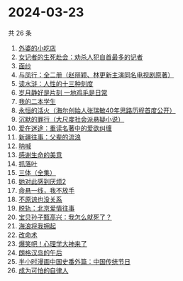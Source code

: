 # 2024-03-23

共 26 条

<!-- BEGIN WEREAD -->
<!-- 最后更新时间 2024-03-23 21:00:58 +0800 -->
1. [外婆的小吃店](https://weread.qq.com/web/bookDetail/d7032720813ab89dag0115ab)
1. [女记者的生死赴会：劝杀人犯自首最多的记者](https://weread.qq.com/web/bookDetail/56c328f0813ab8a10g018d12)
1. [面纱](https://weread.qq.com/web/bookDetail/d03325e0813ab6ba6g0127e2)
1. [与凤行：全二册（赵丽颖、林更新主演同名电视剧原著）](https://weread.qq.com/web/bookDetail/8a1327b055401a8a15ae90c)
1. [读水浒：人性的十三种刻度](https://weread.qq.com/web/bookDetail/9f432800728dd5a09f4d4f3)
1. [岁月静好是片刻 一地鸡毛是日常](https://weread.qq.com/web/bookDetail/65532e50813ab8a1eg018365)
1. [我的二本学生](https://weread.qq.com/web/bookDetail/776329f07210329d776d8b0)
1. [永恒的活火（海尔创始人张瑞敏40年思路历程首度公开）](https://weread.qq.com/web/bookDetail/74632470813ab85bag01018b)
1. [沉默的罪行（大尺度社会派悬疑小说）](https://weread.qq.com/web/bookDetail/5c332520813ab8976g01672f)
1. [爱在迷途：重读名著中的爱欲纠缠](https://weread.qq.com/web/bookDetail/e1432a90813ab8a2eg01816f)
1. [新疆往事：父辈的流浪](https://weread.qq.com/web/bookDetail/2e032b90813ab8a15g019fc9)
1. [呐喊](https://weread.qq.com/web/bookDetail/a7a32ed0726a21efa7a6a3b)
1. [感谢生命的美意](https://weread.qq.com/web/bookDetail/58c32d30813ab89efg014462)
1. [抓落叶](https://weread.qq.com/web/bookDetail/4ea320a07213d2ba4ead552)
1. [三体（全集）](https://weread.qq.com/web/bookDetail/ce032b305a9bc1ce0b0dd2a)
1. [她对此感到厌烦2](https://weread.qq.com/web/bookDetail/c7732910813ab89d4g0178fc)
1. [命悬一线，我不放手](https://weread.qq.com/web/bookDetail/0fa32270813ab89dbg011d04)
1. [不原谅也没关系](https://weread.qq.com/web/bookDetail/5a832b90813ab78dag016aaa)
1. [脱轨：北京爱情往事](https://weread.qq.com/web/bookDetail/e43329a0813ab89d6g014c1f)
1. [宝贝孙子甄高兴：我怎么就死了？](https://weread.qq.com/web/bookDetail/1a932540813ab8a05g014d64)
1. [海浪将我拥起](https://weread.qq.com/web/bookDetail/a0b32820813ab8406g017c9c)
1. [改命术](https://weread.qq.com/web/bookDetail/9e632180813ab8795g011db9)
1. [爆笑吧！心理学大神来了](https://weread.qq.com/web/bookDetail/133327c071e745231336a6f)
1. [朗格汉岛的午后](https://weread.qq.com/web/bookDetail/46c32f50813ab89d2g01335e)
1. [半小时漫画中国史番外篇：中国传统节日](https://weread.qq.com/web/bookDetail/b4132bb0719db176b41f10e)
1. [成为可怕的自律人](https://weread.qq.com/web/bookDetail/26c32c507277f02026ccc7f)
<!-- END WEREAD -->